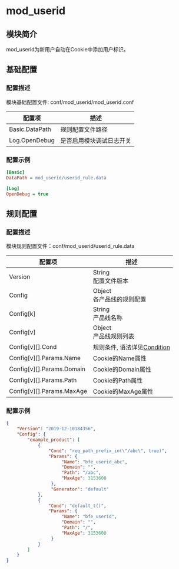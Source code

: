 # mod_userid

## 模块简介

mod_userid为新用户自动在Cookie中添加用户标识。

## 基础配置

### 配置描述
模块基础配置文件: conf/mod_userid/mod_userid.conf

| 配置项         | 描述                     |
| -------------- | ------------------------ |
| Basic.DataPath | 规则配置文件路径         |
| Log.OpenDebug  | 是否启用模块调试日志开关 |

### 配置示例
```ini
[Basic]
DataPath = mod_userid/userid_rule.data

[Log]
OpenDebug = true
```

## 规则配置

### 配置描述
模块规则配置文件：conf/mod_userid/userid_rule.data

| 配置项      | 描述                   |
| ----------- | ---------------------- |
| Version     | String<br>配置文件版本 |
| Config    | Object<br>各产品线的规则配置 |
| Config[k] | String<br>产品线名称 |
| Config[v] | Object<br>产品线规则列表 |
| Config[v][].Cond          | 规则条件, 语法详见[Condition](../../condition/condition_grammar.md) |
| Config[v][].Params.Name   | Cookie的Name属性 |
| Config[v][].Params.Domain | Cookie的Domain属性 |
| Config[v][].Params.Path   | Cookie的Path属性 |
| Config[v][].Params.MaxAge | Cookie的MaxAge属性 |

### 配置示例
```json
{
    "Version": "2019-12-10184356",
    "Config": {
        "example_product": [
            {
                "Cond": "req_path_prefix_in(\"/abc\", true)",
                "Params": {
                     "Name": "bfe_userid_abc",
                     "Domain": "",
                     "Path": "/abc",
                     "MaxAge": 3153600
                 },
                 "Generator": "default"
            }, 
            {
                "Cond": "default_t()",
                "Params": {
                     "Name": "bfe_userid",
                     "Domain": "",
                     "Path": "/",
                     "MaxAge": 3153600
                 }
            }
        ]
    }
}
```
